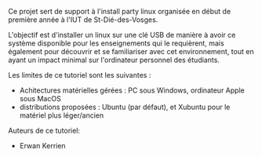 Ce projet sert de support à l'install party linux organisée en début de première année à l'IUT de St-Dié-des-Vosges.

L'objectif est d'installer un linux sur une clé USB de manière à avoir ce système disponible pour les enseignements qui le requièrent, mais également pour découvrir et se familiariser avec cet environnement, tout en ayant un impact minimal sur l'ordinateur personnel des étudiants.

Les limites de ce tutoriel sont les suivantes :
- Achitectures matérielles gérées : PC sous Windows, ordinateur Apple sous MacOS
- distributions proposées : Ubuntu (par défaut), et Xubuntu pour le matériel plus léger/ancien

Auteurs de ce tutoriel:
- Erwan Kerrien
